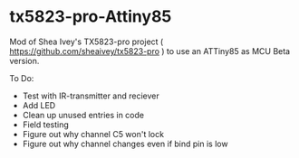 # tx5823-pro-Attiny85
Mod of Shea Ivey's TX5823-pro project ( https://github.com/sheaivey/tx5823-pro ) to use an ATTiny85 as MCU
Beta version.

To Do:
- Test with IR-transmitter and reciever
- Add LED
- Clean up unused entries in code
- Field testing
- Figure out why channel C5 won't lock
- Figure out why channel changes even if bind pin is low
